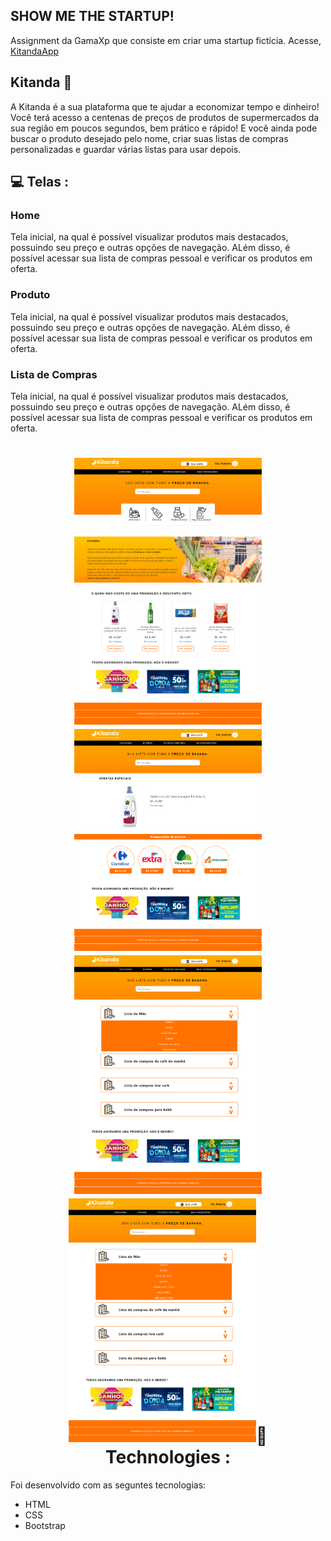 ## SHOW ME THE STARTUP!

Assignment da GamaXp que consiste em criar uma startup fictícia. Acesse, <a href="https://kitanda.app/">KitandaApp</a>

## Kitanda :banana:

A Kitanda é a sua plataforma  que te ajudar a economizar tempo e dinheiro!
Você terá acesso a centenas de preços de produtos de supermercados da sua região em poucos segundos, bem prático e rápido!
E você ainda pode buscar o produto desejado pelo nome, criar suas listas de compras personalizadas e guardar várias listas para usar depois.

## 💻 Telas :

<h3>Home</h3>
<p>Tela inicial, na qual é possível visualizar produtos mais destacados, possuindo seu preço e outras opções de navegação. ALém disso, é possível acessar sua lista de compras pessoal e verificar os produtos em oferta.</p>

<h3>Produto</h3>
<p>Tela inicial, na qual é possível visualizar produtos mais destacados, possuindo seu preço e outras opções de navegação. ALém disso, é possível acessar sua lista de compras pessoal e verificar os produtos em oferta.</p>

<h3>Lista de Compras</h3>
<p>Tela inicial, na qual é possível visualizar produtos mais destacados, possuindo seu preço e outras opções de navegação. ALém disso, é possível acessar sua lista de compras pessoal e verificar os produtos em oferta.</p>


<h1 align="center">
    <img alt="Example" title="Example" src="./src/images/kitanda-home.png"/ width="300px>
</h1>                                                                           

<h1 align="center">
    <img alt="Example" title="Example" src="./src/images/kitanda-product.png" width="300px/>
</h1>

<h1 align="center">
    <img alt="Example" title="Example" src="./src/images/kitanda-list.png" width="300px/>
</h1>

<h1 align="center">
    <img alt="Example" title="Example" src="./src/images/kitanda-list-item.png" width="300px/>
</h1>


## 🚀 Technologies :

Foi desenvolvido com as seguntes tecnologias:

- HTML
- CSS
- Bootstrap
